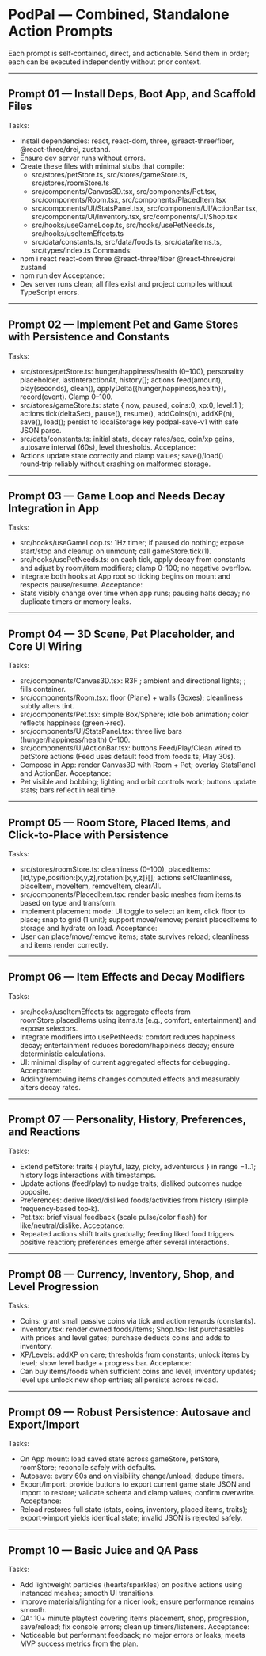 # PodPal — Combined, Standalone Action Prompts

Each prompt is self‑contained, direct, and actionable. Send them in order; each can be executed independently without prior context.

---

## Prompt 01 — Install Deps, Boot App, and Scaffold Files
Tasks:
- Install dependencies: react, react-dom, three, @react-three/fiber, @react-three/drei, zustand.
- Ensure dev server runs without errors.
- Create these files with minimal stubs that compile: 
  - src/stores/petStore.ts, src/stores/gameStore.ts, src/stores/roomStore.ts
  - src/components/Canvas3D.tsx, src/components/Pet.tsx, src/components/Room.tsx, src/components/PlacedItem.tsx
  - src/components/UI/StatsPanel.tsx, src/components/UI/ActionBar.tsx, src/components/UI/Inventory.tsx, src/components/UI/Shop.tsx
  - src/hooks/useGameLoop.ts, src/hooks/usePetNeeds.ts, src/hooks/useItemEffects.ts
  - src/data/constants.ts, src/data/foods.ts, src/data/items.ts, src/types/index.ts
Commands:
- npm i react react-dom three @react-three/fiber @react-three/drei zustand
- npm run dev
Acceptance:
- Dev server runs clean; all files exist and project compiles without TypeScript errors.

---

## Prompt 02 — Implement Pet and Game Stores with Persistence and Constants
Tasks:
- src/stores/petStore.ts: hunger/happiness/health (0–100), personality placeholder, lastInteractionAt, history[]; actions feed(amount), play(seconds), clean(), applyDelta({hunger,happiness,health}), record(event). Clamp 0–100.
- src/stores/gameStore.ts: state { now, paused, coins:0, xp:0, level:1 }; actions tick(deltaSec), pause(), resume(), addCoins(n), addXP(n), save(), load(); persist to localStorage key podpal-save-v1 with safe JSON parse.
- src/data/constants.ts: initial stats, decay rates/sec, coin/xp gains, autosave interval (60s), level thresholds.
Acceptance:
- Actions update state correctly and clamp values; save()/load() round‑trip reliably without crashing on malformed storage.

---

## Prompt 03 — Game Loop and Needs Decay Integration in App
Tasks:
- src/hooks/useGameLoop.ts: 1Hz timer; if paused do nothing; expose start/stop and cleanup on unmount; call gameStore.tick(1).
- src/hooks/usePetNeeds.ts: on each tick, apply decay from constants and adjust by room/item modifiers; clamp 0–100; no negative overflow.
- Integrate both hooks at App root so ticking begins on mount and respects pause/resume.
Acceptance:
- Stats visibly change over time when app runs; pausing halts decay; no duplicate timers or memory leaks.

---

## Prompt 04 — 3D Scene, Pet Placeholder, and Core UI Wiring
Tasks:
- src/components/Canvas3D.tsx: R3F <Canvas>; ambient and directional lights; <OrbitControls/>; fills container.
- src/components/Room.tsx: floor (Plane) + walls (Boxes); cleanliness subtly alters tint.
- src/components/Pet.tsx: simple Box/Sphere; idle bob animation; color reflects happiness (green→red).
- src/components/UI/StatsPanel.tsx: three live bars (hunger/happiness/health) 0–100.
- src/components/UI/ActionBar.tsx: buttons Feed/Play/Clean wired to petStore actions (Feed uses default food from foods.ts; Play 30s).
- Compose in App: render Canvas3D with Room + Pet; overlay StatsPanel and ActionBar.
Acceptance:
- Pet visible and bobbing; lighting and orbit controls work; buttons update stats; bars reflect in real time.

---

## Prompt 05 — Room Store, Placed Items, and Click‑to‑Place with Persistence
Tasks:
- src/stores/roomStore.ts: cleanliness (0–100), placedItems: {id,type,position:[x,y,z],rotation:[x,y,z]}[]; actions setCleanliness, placeItem, moveItem, removeItem, clearAll.
- src/components/PlacedItem.tsx: render basic meshes from items.ts based on type and transform.
- Implement placement mode: UI toggle to select an item, click floor to place; snap to grid (1 unit); support move/remove; persist placedItems to storage and hydrate on load.
Acceptance:
- User can place/move/remove items; state survives reload; cleanliness and items render correctly.

---

## Prompt 06 — Item Effects and Decay Modifiers
Tasks:
- src/hooks/useItemEffects.ts: aggregate effects from roomStore.placedItems using items.ts (e.g., comfort, entertainment) and expose selectors.
- Integrate modifiers into usePetNeeds: comfort reduces happiness decay; entertainment reduces boredom/happiness decay; ensure deterministic calculations.
- UI: minimal display of current aggregated effects for debugging.
Acceptance:
- Adding/removing items changes computed effects and measurably alters decay rates.

---

## Prompt 07 — Personality, History, Preferences, and Reactions
Tasks:
- Extend petStore: traits { playful, lazy, picky, adventurous } in range −1..1; history logs interactions with timestamps.
- Update actions (feed/play) to nudge traits; disliked outcomes nudge opposite.
- Preferences: derive liked/disliked foods/activities from history (simple frequency‑based top‑k).
- Pet.tsx: brief visual feedback (scale pulse/color flash) for like/neutral/dislike.
Acceptance:
- Repeated actions shift traits gradually; feeding liked food triggers positive reaction; preferences emerge after several interactions.

---

## Prompt 08 — Currency, Inventory, Shop, and Level Progression
Tasks:
- Coins: grant small passive coins via tick and action rewards (constants).
- Inventory.tsx: render owned foods/items; Shop.tsx: list purchasables with prices and level gates; purchase deducts coins and adds to inventory.
- XP/Levels: addXP on care; thresholds from constants; unlock items by level; show level badge + progress bar.
Acceptance:
- Can buy items/foods when sufficient coins and level; inventory updates; level ups unlock new shop entries; all persists across reload.

---

## Prompt 09 — Robust Persistence: Autosave and Export/Import
Tasks:
- On App mount: load saved state across gameStore, petStore, roomStore; reconcile safely with defaults.
- Autosave: every 60s and on visibility change/unload; dedupe timers.
- Export/Import: provide buttons to export current game state JSON and import to restore; validate schema and clamp values; confirm overwrite.
Acceptance:
- Reload restores full state (stats, coins, inventory, placed items, traits); export->import yields identical state; invalid JSON is rejected safely.

---

## Prompt 10 — Basic Juice and QA Pass
Tasks:
- Add lightweight particles (hearts/sparkles) on positive actions using instanced meshes; smooth UI transitions.
- Improve materials/lighting for a nicer look; ensure performance remains smooth.
- QA: 10+ minute playtest covering items placement, shop, progression, save/reload; fix console errors; clean up timers/listeners.
Acceptance:
- Noticeable but performant feedback; no major errors or leaks; meets MVP success metrics from the plan.
